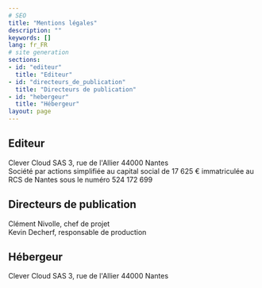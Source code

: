 ```yaml
---
# SEO
title: "Mentions légales"
description: ""
keywords: []
lang: fr_FR
# site generation
sections:
- id: "editeur"
  title: "Editeur"
- id: "directeurs_de_publication"
  title: "Directeurs de publication"
- id: "hebergeur"
  title: "Hébergeur"
layout: page
---
```


## Editeur

Clever Cloud SAS
3, rue de l'Allier
44000 Nantes
<br/>
Société par actions simplifiée au capital social de 17 625 €
immatriculée au RCS de Nantes sous le numéro 524 172 699
 
## Directeurs de publication

Clément Nivolle, chef de projet  
Kevin Decherf, responsable de production
 
## Hébergeur

Clever Cloud SAS
3, rue de l'Allier
44000 Nantes
